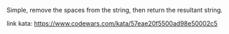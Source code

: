Simple, remove the spaces from the string, then return the resultant string.

link kata: https://www.codewars.com/kata/57eae20f5500ad98e50002c5